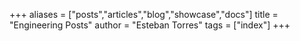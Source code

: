 +++
aliases = ["posts","articles","blog","showcase","docs"]
title = "Engineering Posts"
author = "Esteban Torres"
tags = ["index"]
+++
